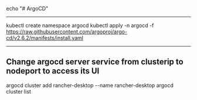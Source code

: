 echo "# ArgoCD"

------------
kubectl create namespace argocd
kubectl apply -n argocd -f https://raw.githubusercontent.com/argoproj/argo-cd/v2.6.2/manifests/install.yaml

------
Change argocd server service from clusterip to nodeport to access its UI
-------------
argocd cluster add rancher-desktop --name rancher-desktop
argocd cluster list
